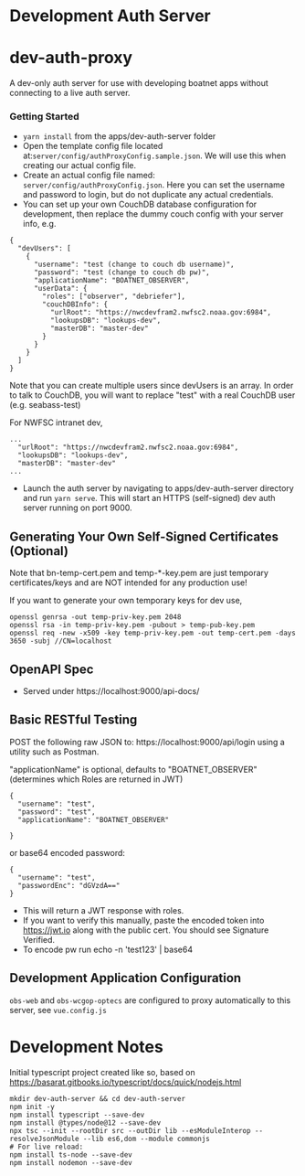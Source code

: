 # Development Auth Server
# dev-auth-proxy

A dev-only auth server for use with developing boatnet apps without connecting to a live auth server.

### Getting Started
- ```yarn install``` from the apps/dev-auth-server folder
- Open the template config file located at:`server/config/authProxyConfig.sample.json`. We will use this when creating our actual config file.
- Create an actual config file named: `server/config/authProxyConfig.json`. Here you can set the username and password to login, but do not duplicate any actual credentials.
- You can set up your own CouchDB database configuration for development, then replace the dummy couch config with your server info, e.g.
```
{
  "devUsers": [
    {
      "username": "test (change to couch db username)",
      "password": "test (change to couch db pw)",
      "applicationName": "BOATNET_OBSERVER",
      "userData": {
        "roles": ["observer", "debriefer"],
        "couchDBInfo": {
          "urlRoot": "https://nwcdevfram2.nwfsc2.noaa.gov:6984",
          "lookupsDB": "lookups-dev",
          "masterDB": "master-dev"
        }
      }
    }
  ]
}
```
Note that you can create multiple users since devUsers is an array. In order to talk to CouchDB, you will want to replace "test" with a real CouchDB user (e.g. seabass-test)

For NWFSC intranet dev,
```
...
  "urlRoot": "https://nwcdevfram2.nwfsc2.noaa.gov:6984",
  "lookupsDB": "lookups-dev",
  "masterDB": "master-dev"
...
```
- Launch the auth server by navigating to apps/dev-auth-server directory and run `yarn serve`. This will start an HTTPS (self-signed) dev auth server running on port 9000.

## Generating Your Own Self-Signed Certificates (Optional)
Note that bn-temp-cert.pem and temp-\*-key.pem are just temporary certificates/keys and are NOT intended for any production use!

If you want to generate your own temporary keys for dev use,

```
openssl genrsa -out temp-priv-key.pem 2048
openssl rsa -in temp-priv-key.pem -pubout > temp-pub-key.pem
openssl req -new -x509 -key temp-priv-key.pem -out temp-cert.pem -days 3650 -subj //CN=localhost
```

## OpenAPI Spec

* Served under https://localhost:9000/api-docs/

## Basic RESTful Testing

POST the following raw JSON to: https://localhost:9000/api/login using a utility such as Postman.

"applicationName" is optional, defaults to "BOATNET_OBSERVER" (determines which Roles are returned in JWT)
```
{
  "username": "test",
  "password": "test",
  "applicationName": "BOATNET_OBSERVER"

}
```
or base64 encoded password:

```
{
  "username": "test",
  "passwordEnc": "dGVzdA=="
}
```

- This will return a JWT response with roles.
- If you want to verify this manually, paste the encoded token into https://jwt.io along with the public cert. You should see Signature Verified.
- To encode pw run echo -n 'test123' | base64
## Development Application Configuration

`obs-web` and `obs-wcgop-optecs` are configured to proxy automatically to this server, see `vue.config.js`

# Development Notes

Initial typescript project created like so, based on https://basarat.gitbooks.io/typescript/docs/quick/nodejs.html

```
mkdir dev-auth-server && cd dev-auth-server
npm init -y
npm install typescript --save-dev
npm install @types/node@12 --save-dev
npx tsc --init --rootDir src --outDir lib --esModuleInterop --resolveJsonModule --lib es6,dom --module commonjs
# For live reload:
npm install ts-node --save-dev
npm install nodemon --save-dev
